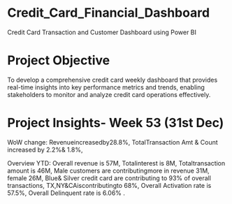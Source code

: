 # Credit_Card_Financial_Dashboard
Credit Card Transaction and Customer Dashboard using Power BI

# Project Objective
To develop a comprehensive credit card weekly dashboard
that provides real-time insights into key performance metrics and trends, 
enabling stakeholders to monitor and analyze credit card operations effectively.

# Project Insights- Week 53 (31st Dec)
 WoW change:
 Revenueincreasedby28.8%,
 TotalTransaction Amt & Count increased by 2.2%& 1.8%,
 
 Overview YTD:
 Overall revenue is 57M,
 Totalinterest is 8M,
 Totaltransaction amount is 46M,
 Male customers are contributingmore in revenue 31M, female 26M,
 Blue& Silver credit card are contributing to 93% of overall
transactions,
 TX,NY&CAiscontributingto 68%,
 Overall Activation rate is 57.5%,
 Overall Delinquent rate is 6.06% .
